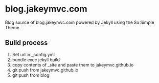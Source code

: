 # blog.jakeymvc.com

Blog source of blog.jakeymvc.com powered by Jekyll using the So Simple Theme.

## Build process
1. Set url in _config.yml
2. bundle exec jekyll build
3. copy contents of _site and paste them to jakeymvc.github.io
4. git push from jakeymvc.github.io
5. git push from blog

